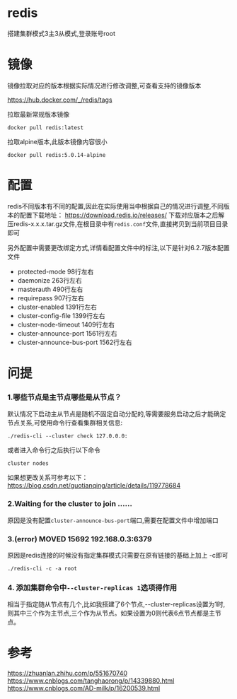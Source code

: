 # redis

搭建集群模式3主3从模式,登录账号root

# 镜像

镜像拉取对应的版本根据实际情况进行修改调整,可查看支持的镜像版本

https://hub.docker.com/_/redis/tags

拉取最新常规版本镜像

```shell
docker pull redis:latest
```

拉取alpine版本,此版本镜像内容很小

```shell
docker pull redis:5.0.14-alpine
```

# 配置

redis不同版本有不同的配置,因此在实际使用当中根据自己的情况进行调整,不同版本的配置下载地址：
https://download.redis.io/releases/
下载对应版本之后解压redis-x.x.x.tar.gz文件,在根目录中有`redis.conf`文件,直接拷贝到当前项目目录即可

另外配置中需要更改绑定方式,详情看配置文件中的标注,以下是针对6.2.7版本配置文件

- protected-mode 98行左右
- daemonize 263行左右
- masterauth 490行左右
- requirepass 907行左右
- cluster-enabled 1391行左右
- cluster-config-file 1399行左右
- cluster-node-timeout 1409行左右
- cluster-announce-port 1561行左右
- cluster-announce-bus-port 1562行左右

# 问提

### 1.哪些节点是主节点哪些是从节点？

默认情况下启动主从节点是随机不固定自动分配的,等需要服务启动之后才能确定节点关系,可使用命令行查看集群相关信息:

```shell
./redis-cli --cluster check 127.0.0.0:
```

或者进入命令行之后执行以下命令

```shell
cluster nodes
```

如果想更改关系可参考以下：
https://blog.csdn.net/guotianqing/article/details/119778684

### 2.Waiting for the cluster to join ......

原因是没有配置`cluster-announce-bus-port`端口,需要在配置文件中增加端口

### 3.(error) MOVED 15692 192.168.0.3:6379

原因是redis连接的时候没有指定集群模式只需要在原有链接的基础上加上 -c即可

```shell
./redis-cli -c -a root
```

### 4. 添加集群命令中`--cluster-replicas 1`选项得作用

相当于指定随从节点有几个,比如我搭建了6个节点,--cluster-replicas设置为1时,则其中三个作为主节点,三个作为从节点。如果设置为0则代表6点节点都是主节点。

# 参考

https://zhuanlan.zhihu.com/p/551670740
https://www.cnblogs.com/tanghaorong/p/14339880.html
https://www.cnblogs.com/AD-milk/p/16200539.html